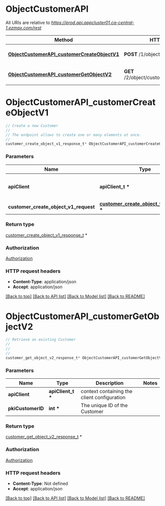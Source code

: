 # ObjectCustomerAPI

All URIs are relative to *https://prod.api.appcluster01.ca-central-1.ezmax.com/rest*

Method | HTTP request | Description
------------- | ------------- | -------------
[**ObjectCustomerAPI_customerCreateObjectV1**](ObjectCustomerAPI.md#ObjectCustomerAPI_customerCreateObjectV1) | **POST** /1/object/customer | Create a new Customer
[**ObjectCustomerAPI_customerGetObjectV2**](ObjectCustomerAPI.md#ObjectCustomerAPI_customerGetObjectV2) | **GET** /2/object/customer/{pkiCustomerID} | Retrieve an existing Customer


# **ObjectCustomerAPI_customerCreateObjectV1**
```c
// Create a new Customer
//
// The endpoint allows to create one or many elements at once.
//
customer_create_object_v1_response_t* ObjectCustomerAPI_customerCreateObjectV1(apiClient_t *apiClient, customer_create_object_v1_request_t *customer_create_object_v1_request);
```

### Parameters
Name | Type | Description  | Notes
------------- | ------------- | ------------- | -------------
**apiClient** | **apiClient_t \*** | context containing the client configuration |
**customer_create_object_v1_request** | **[customer_create_object_v1_request_t](customer_create_object_v1_request.md) \*** |  | 

### Return type

[customer_create_object_v1_response_t](customer_create_object_v1_response.md) *


### Authorization

[Authorization](../README.md#Authorization)

### HTTP request headers

 - **Content-Type**: application/json
 - **Accept**: application/json

[[Back to top]](#) [[Back to API list]](../README.md#documentation-for-api-endpoints) [[Back to Model list]](../README.md#documentation-for-models) [[Back to README]](../README.md)

# **ObjectCustomerAPI_customerGetObjectV2**
```c
// Retrieve an existing Customer
//
// 
//
customer_get_object_v2_response_t* ObjectCustomerAPI_customerGetObjectV2(apiClient_t *apiClient, int *pkiCustomerID);
```

### Parameters
Name | Type | Description  | Notes
------------- | ------------- | ------------- | -------------
**apiClient** | **apiClient_t \*** | context containing the client configuration |
**pkiCustomerID** | **int \*** | The unique ID of the Customer | 

### Return type

[customer_get_object_v2_response_t](customer_get_object_v2_response.md) *


### Authorization

[Authorization](../README.md#Authorization)

### HTTP request headers

 - **Content-Type**: Not defined
 - **Accept**: application/json

[[Back to top]](#) [[Back to API list]](../README.md#documentation-for-api-endpoints) [[Back to Model list]](../README.md#documentation-for-models) [[Back to README]](../README.md)

